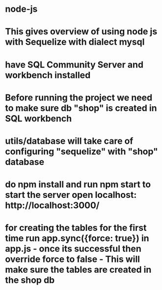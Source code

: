 # node-js

# This gives overview of using node js with Sequelize with dialect mysql

# have SQL Community Server and workbench installed

# Before running the project we need to make sure db "shop" is created in SQL workbench

# utils/database will take care of configuring "sequelize" with "shop" database

# do npm install and run npm start to start the server open localhost: http://localhost:3000/

# for creating the tables for the first time run app.sync({force: true}) in app.js - once its successful then override force to false - This will make sure the tables are created in the shop db 
